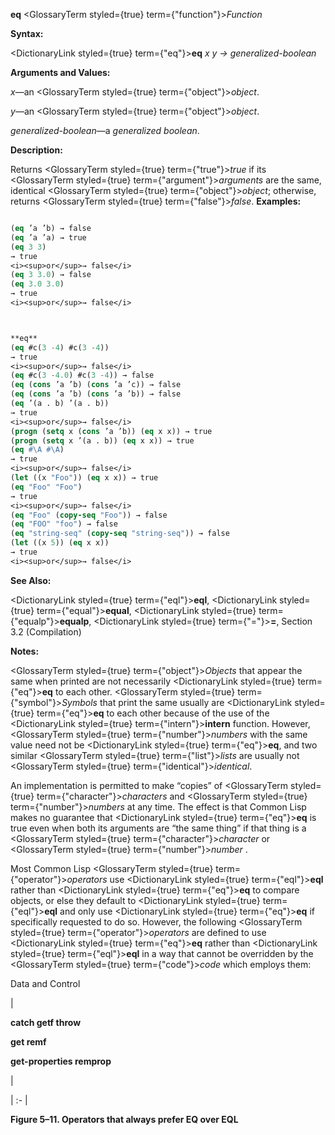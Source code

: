 **eq** <GlossaryTerm styled={true} term={"function"}><i>Function</i></GlossaryTerm> 



**Syntax:** 



<DictionaryLink styled={true} term={"eq"}><b>eq</b></DictionaryLink> *x y → generalized-boolean* 



**Arguments and Values:** 



*x*—an <GlossaryTerm styled={true} term={"object"}><i>object</i></GlossaryTerm>. 



*y*—an <GlossaryTerm styled={true} term={"object"}><i>object</i></GlossaryTerm>. 



*generalized-boolean*—a *generalized boolean*. 



**Description:** 



Returns <GlossaryTerm styled={true} term={"true"}><i>true</i></GlossaryTerm> if its <GlossaryTerm styled={true} term={"argument"}><i>arguments</i></GlossaryTerm> are the same, identical <GlossaryTerm styled={true} term={"object"}><i>object</i></GlossaryTerm>; otherwise, returns <GlossaryTerm styled={true} term={"false"}><i>false</i></GlossaryTerm>. **Examples:**
```lisp

(eq ’a ’b) → false 
(eq ’a ’a) → true 
(eq 3 3) 
→ true 
<i><sup>or</sup>→ false</i> 
(eq 3 3.0) → false 
(eq 3.0 3.0) 
→ true 
<i><sup>or</sup>→ false</i> 



**eq** 
(eq #c(3 -4) #c(3 -4)) 
→ true 
<i><sup>or</sup>→ false</i> 
(eq #c(3 -4.0) #c(3 -4)) → false 
(eq (cons ’a ’b) (cons ’a ’c)) → false 
(eq (cons ’a ’b) (cons ’a ’b)) → false 
(eq ’(a . b) ’(a . b)) 
→ true 
<i><sup>or</sup>→ false</i> 
(progn (setq x (cons ’a ’b)) (eq x x)) → true 
(progn (setq x ’(a . b)) (eq x x)) → true 
(eq #\A #\A) 
→ true 
<i><sup>or</sup>→ false</i> 
(let ((x "Foo")) (eq x x)) → true 
(eq "Foo" "Foo") 
→ true 
<i><sup>or</sup>→ false</i> 
(eq "Foo" (copy-seq "Foo")) → false 
(eq "FOO" "foo") → false 
(eq "string-seq" (copy-seq "string-seq")) → false 
(let ((x 5)) (eq x x)) 
→ true 
<i><sup>or</sup>→ false</i> 

```
**See Also:** 



<DictionaryLink styled={true} term={"eql"}><b>eql</b></DictionaryLink>, <DictionaryLink styled={true} term={"equal"}><b>equal</b></DictionaryLink>, <DictionaryLink styled={true} term={"equalp"}><b>equalp</b></DictionaryLink>, <DictionaryLink styled={true} term={"="}><b>=</b></DictionaryLink>, Section 3.2 (Compilation) 



**Notes:** 



<GlossaryTerm styled={true} term={"object"}><i>Objects</i></GlossaryTerm> that appear the same when printed are not necessarily <DictionaryLink styled={true} term={"eq"}><b>eq</b></DictionaryLink> to each other. <GlossaryTerm styled={true} term={"symbol"}><i>Symbols</i></GlossaryTerm> that print the same usually are <DictionaryLink styled={true} term={"eq"}><b>eq</b></DictionaryLink> to each other because of the use of the <DictionaryLink styled={true} term={"intern"}><b>intern</b></DictionaryLink> function. However, <GlossaryTerm styled={true} term={"number"}><i>numbers</i></GlossaryTerm> with the same value need not be <DictionaryLink styled={true} term={"eq"}><b>eq</b></DictionaryLink>, and two similar <GlossaryTerm styled={true} term={"list"}><i>lists</i></GlossaryTerm> are usually not <GlossaryTerm styled={true} term={"identical"}><i>identical</i></GlossaryTerm>. 



An implementation is permitted to make “copies” of <GlossaryTerm styled={true} term={"character"}><i>characters</i></GlossaryTerm> and <GlossaryTerm styled={true} term={"number"}><i>numbers</i></GlossaryTerm> at any time. The effect is that Common Lisp makes no guarantee that <DictionaryLink styled={true} term={"eq"}><b>eq</b></DictionaryLink> is true even when both its arguments are “the same thing” if that thing is a <GlossaryTerm styled={true} term={"character"}><i>character</i></GlossaryTerm> or <GlossaryTerm styled={true} term={"number"}><i>number</i></GlossaryTerm> . 



Most Common Lisp <GlossaryTerm styled={true} term={"operator"}><i>operators</i></GlossaryTerm> use <DictionaryLink styled={true} term={"eql"}><b>eql</b></DictionaryLink> rather than <DictionaryLink styled={true} term={"eq"}><b>eq</b></DictionaryLink> to compare objects, or else they default to <DictionaryLink styled={true} term={"eql"}><b>eql</b></DictionaryLink> and only use <DictionaryLink styled={true} term={"eq"}><b>eq</b></DictionaryLink> if specifically requested to do so. However, the following <GlossaryTerm styled={true} term={"operator"}><i>operators</i></GlossaryTerm> are defined to use <DictionaryLink styled={true} term={"eq"}><b>eq</b></DictionaryLink> rather than <DictionaryLink styled={true} term={"eql"}><b>eql</b></DictionaryLink> in a way that cannot be overridden by the <GlossaryTerm styled={true} term={"code"}><i>code</i></GlossaryTerm> which employs them: 



Data and Control 











|<p>**catch getf throw** </p><p>**get remf** </p><p>**get-properties remprop**</p>|

| :- |





**Figure 5–11. Operators that always prefer EQ over EQL** 



